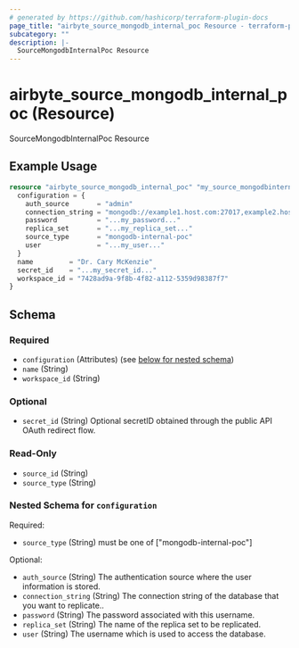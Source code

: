 ```yaml
---
# generated by https://github.com/hashicorp/terraform-plugin-docs
page_title: "airbyte_source_mongodb_internal_poc Resource - terraform-provider-airbyte"
subcategory: ""
description: |-
  SourceMongodbInternalPoc Resource
---
```


# airbyte_source_mongodb_internal_poc (Resource)

SourceMongodbInternalPoc Resource

## Example Usage

```terraform
resource "airbyte_source_mongodb_internal_poc" "my_source_mongodbinternalpoc" {
  configuration = {
    auth_source       = "admin"
    connection_string = "mongodb://example1.host.com:27017,example2.host.com:27017,example3.host.com:27017"
    password          = "...my_password..."
    replica_set       = "...my_replica_set..."
    source_type       = "mongodb-internal-poc"
    user              = "...my_user..."
  }
  name         = "Dr. Cary McKenzie"
  secret_id    = "...my_secret_id..."
  workspace_id = "7428ad9a-9f8b-4f82-a112-5359d98387f7"
}
```

<!-- schema generated by tfplugindocs -->
## Schema

### Required

- `configuration` (Attributes) (see [below for nested schema](#nestedatt--configuration))
- `name` (String)
- `workspace_id` (String)

### Optional

- `secret_id` (String) Optional secretID obtained through the public API OAuth redirect flow.

### Read-Only

- `source_id` (String)
- `source_type` (String)

<a id="nestedatt--configuration"></a>
### Nested Schema for `configuration`

Required:

- `source_type` (String) must be one of ["mongodb-internal-poc"]

Optional:

- `auth_source` (String) The authentication source where the user information is stored.
- `connection_string` (String) The connection string of the database that you want to replicate..
- `password` (String) The password associated with this username.
- `replica_set` (String) The name of the replica set to be replicated.
- `user` (String) The username which is used to access the database.


